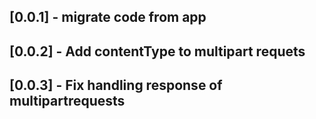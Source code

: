 ## [0.0.1] - migrate code from app

## [0.0.2] - Add contentType to multipart requets

## [0.0.3] - Fix handling response of multipartrequests
